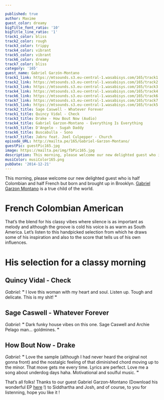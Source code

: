 ```yaml
---

published: true
author: Maxime
guest_color: dreamy
bigTitle_font_ratio: '10'
bigTitle_line_ratio: '1'
track1_color: bliss
track2_color: rough
track3_color: trippy
track4_color: vibrant
track5_color: vibrant
track6_color: dreamy
track7_color: bliss
category: '165'
guest_name: Gabriel Garzón-Montano
track1_link: https://mtsounds.s3.eu-central-1.wasabisys.com/165/track1.mp3
track2_link: https://mtsounds.s3.eu-central-1.wasabisys.com/165/track2.mp3
track3_link: https://mtsounds.s3.eu-central-1.wasabisys.com/165/track3.mp3
track4_link: https://mtsounds.s3.eu-central-1.wasabisys.com/165/track4.mp3
track6_link: https://mtsounds.s3.eu-central-1.wasabisys.com/165/track6.mp3
track7_link: https://mtsounds.s3.eu-central-1.wasabisys.com/165/track7.mp3
track5_link: https://mtsounds.s3.eu-central-1.wasabisys.com/165/track5.mp3
track2_title: Sage Caswell - Whatever Forever
track1_title: Quincy Vidal - Check
track3_title: Drake - How Bout Now (Audio)
track4_title: Gabriel Garzon-Montano - Everything Is Everything
track5_title: D'Angelo - Sugah Daddy
track6_title: Buscabulla - Sono
track7_title: Jabru feat. Joel Culpepper - Church
episode_URL: http://mailta.pe/165/Gabriel-Garzon-Montano/
guestPic: guestPic165.jpg
image: https://mailta.pe/img/fbPic165.jpg
description: This morning, please welcome our new delighted guest who is half Colombian and half French but born and brought up in Brooklyn. Gabriel Garzon-Montano is a true child of the world.
musiColor: musiColor165.png
pubDate: '2014-12-21'
---
```



This morning, please welcome our new delighted guest who is half Colombian and half French but born and brought up in Brooklyn. [Gabriel Garzon Montano](http://www.gabrielgarzonmontano.com/) is a true child of the world. 

# French Colombian American
That’s the blend for his classy vibes where silence is as important as melody and although the groove is cold his voice is as warm as South America. Let’s listen to this handpicked selection from which he draws some of his inspiration and also to the score that tells us of his own influences.

# His selection for a classy morning

## Quincy Vidal - Check
_Gabriel:_ **"** I love this woman with my heart and soul. Listen up. Tough and delicate. This is my shit! **"** 

## Sage Caswell - Whatever Forever
_Gabriel:_ **"** Dark funky house vibes on this one. Sage Caswell and Archie Pelago man... goldmines. **"** 

## How Bout Now - Drake
_Gabriel:_ **"** Love the sample (although I had never heard the original not gonna front) and the nostalgic feeling of that diminished chord moving up to the minor. That move gets me every time. Lyrics are perfect. Love me a song about underdog days haha. Motivational and soulful music. **"** 


That’s all folks! Thanks to our guest Gabriel Garzon-Montano (Download his wonderful EP [here](https://itunes.apple.com/us/album/bishoune-alma-del-huila-ep/id799294062) !) to Siddhartha and Josh, and of course, to you for listenning, hope you like it ! 
